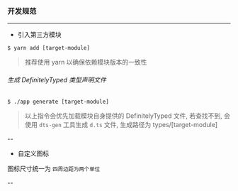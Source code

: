 ### 开发规范
-----

- 引入第三方模块


```
$ yarn add [target-module] 
```
> 推荐使用 yarn 以确保依赖模块版本的一致性

###### 生成 DefinitelyTyped 类型声明文件

```
$ ./app generate [target-module]
```

> 以上指令会优先加载模块自身提供的 DefinitelyTyped 文件, 若查找不到, 会使用 `dts-gen` 工具生成 `d.ts` 文件, 生成路径为 types/[target-module]

> 


--

* 自定义图标

图标尺寸统一为 `四周边距为两个单位`

--
